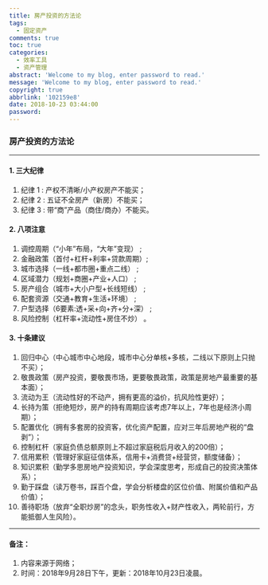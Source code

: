 ```yaml
---
title: 房产投资的方法论
tags:
  - 固定资产
comments: true
toc: true
categories:
  - 效率工具
  - 资产管理
abstract: 'Welcome to my blog, enter password to read.'
message: 'Welcome to my blog, enter password to read.'
copyright: true
abbrlink: '102159e8'
date: 2018-10-23 03:44:00
password:
---
```

<script type="text/javascript" src="/js/src/bai.js"></script>

### 房产投资的方法论

-----

#### 1. 三大纪律
1. 纪律 1 : 产权不清晰/小产权房产不能买；
2. 纪律 2 : 五证不全房产（新房）不能买；
3. 纪律 3 : 带“商”产品（商住/商办）不能买。

#### 2.  八项注意
1. 调控周期（“小年”布局，“大年”变现） ;
2. 金融政策（首付+杠杆+利率+贷款周期）;
3. 城市选择（一线+都市圈+重点二线） ;
4. 区域潜力（规划+商圈+产业+人口） ;
5. 房产组合（城市+大小户型+长线短线） ;
6. 配套资源（交通+教育+生活+环境） ;
7. 户型选择（6要素:透+采+向+齐+分+深） ;
8. 风险控制（杠杆率+流动性+房住不炒） 。

#### 3. 十条建议
1. 回归中心（中心城市中心地段，城市中心分单核+多核，二线以下原则上只抛不买）；
2. 敬畏政策（房产投资，要敬畏市场，更要敬畏政策，政策是房地产最重要的基本面）；
3. 流动为王（流动性好的不动产，拥有更高的溢价，抗风险性更好）；
4. 长持为策（拒绝短炒，房产的持有周期应该考虑7年以上，7年也是经济小周期）；
5. 配置优化（拥有多套房的投资客，优化资产配置，应对三年后房地产税的“盘剥”）；
6. 控制杠杆（家庭负债总额原则上不超过家庭税后月收入的200倍）；
7. 信用累积（管理好家庭征信体系，信用卡+消费贷+经营贷，额度储备）；
8. 知识累积（勤学多思房地产投资知识，学会深度思考，形成自己的投资决策体系）；
9. 勤于踩盘（读万卷书，踩百个盘，学会分析楼盘的区位价值、附属价值和产品价值）；
10. 善待职场（放弃“全职炒房”的念头，职务性收入+财产性收入，两轮前行，方能抵御人生风险）。

---
#### 备注：
1. 内容来源于网络；
3. 时间：2018年9月28日下午，更新：2018年10月23日凌晨。

